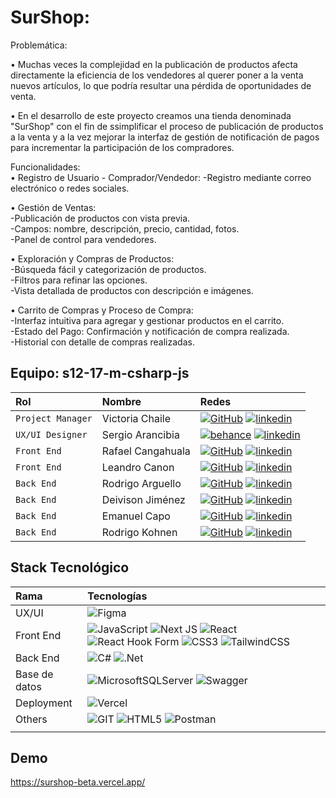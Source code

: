 # SurShop:

Problemática:<br>

•	Muchas veces la complejidad en la publicación de productos afecta directamente la eficiencia de los vendedores al querer poner a la venta nuevos artículos, lo que podría resultar una pérdida de oportunidades de venta.<br>

•	En el desarrollo de este proyecto creamos una tienda denominada "SurShop" con el fin de ssimplificar el proceso de publicación de productos a la venta y a la vez mejorar la interfaz de gestión de notificación de pagos para incrementar la participación de los compradores.<br>
 
Funcionalidades:<br> 
•	Registro de Usuario - Comprador/Vendedor:
-Registro mediante correo electrónico o redes sociales.<br>

•	Gestión de Ventas:<br>
-Publicación de productos con vista previa.<br>
-Campos: nombre, descripción, precio, cantidad, fotos.<br>
-Panel de control para vendedores.<br>

•	Exploración y Compras de Productos:<br>
-Búsqueda fácil y categorización de productos.<br>
-Filtros para refinar las opciones.<br>
-Vista detallada de productos con descripción e imágenes.<br>

•	Carrito de Compras y Proceso de Compra:<br>
-Interfaz intuitiva para agregar y gestionar productos en el carrito.<br>
-Estado del Pago: Confirmación y notificación de compra realizada.<br>
-Historial con detalle de compras realizadas.<br>


## Equipo: s12-17-m-csharp-js

| Rol               | Nombre               | Redes                                                                                                                             |
| :---------------- | :------------------- | :-------------------------------------------------------------------------------------------------------------------------------- |
| `Project Manager` | Victoria Chaile      | [![GitHub]](https://github.com/victoria-chaile) [![linkedin]](https://www.linkedin.com/in/victoria-agustina-chaile/)                 |
| `UX/UI Designer`  | Sergio Arancibia     | [![behance]](https://www.behance.net/solramirez10) [![linkedin]](https://www.linkedin.com/in/sergio-arancibia-517345237/)               |
| `Front End`       | Rafael Cangahuala    | [![GitHub]](https://github.com/rcpc265) [![linkedin]](https://www.linkedin.com/in/rafael-cangahuala-864748251/)              |
| `Front End`       | Leandro Canon        | [![GitHub]](https://github.com/LeanCano) [![linkedin]](https://www.linkedin.com/in/leandrocanoc/)                             |
| `Back End`        | Rodrigo Arguello     | [![GitHub]](https://github.com/rodriarguello) [![linkedin]](https://www.linkedin.com/in/rodrigo-arguello-402073240/)               |                                                                                             
| `Back End`        | Deivison Jiménez     | [![GitHub]](https://github.com/Deivison81) [![linkedin]](https://www.linkedin.com/in/deivison-jimenez/)                         |
| `Back End`        | Emanuel Capo         | [![GitHub]](https://github.com/Emanuel-Capo) [![linkedin]](https://www.linkedin.com/in/emanuel-capo/)                        |
| `Back End`        | Rodrigo Kohnen       | [![GitHub]](https://github.com/rodrikohnen) [![linkedin]](https://www.linkedin.com/in/rodrigo-kohnen)                            |


## Stack Tecnológico


| Rama          | Tecnologías                                                                                                                                                                                                                                                                                                                                                                                                                                                                                                                                                                                                                                                                                                                   |
| :------------ | :---------------------------------------------------------------------------------------------------------------------------------------------------------------------------------------------------------------------------------------------------------------------------------------------------------------------------------------------------------------------------------------------------------------------------------------------------------------------------------------------------------------------------------------------------------------------------------------------------------------------------------------------------------------------------------------------------------------------------- |
| UX/UI         | ![Figma](https://img.shields.io/badge/figma-%23F24E1E.svg?style=for-the-badge&logo=figma&logoColor=white)                                                                                                                                                                                                                                                                                                                                                                                                                                                                                                                                                                                                                     |
| Front End     | ![JavaScript](https://img.shields.io/badge/javascript-%23323330.svg?style=for-the-badge&logo=javascript&logoColor=%23F7DF1E) ![Next JS](https://img.shields.io/badge/Next-black?style=for-the-badge&logo=next.js&logoColor=white) ![React](https://img.shields.io/badge/react-%2320232a.svg?style=for-the-badge&logo=react&logoColor=%2361DAFB) ![React Hook Form](https://img.shields.io/badge/React%20Hook%20Form-%23EC5990.svg?style=for-the-badge&logo=reacthookform&logoColor=white) ![CSS3](https://img.shields.io/badge/css3-%231572B6.svg?style=for-the-badge&logo=css3&logoColor=white) ![TailwindCSS](https://img.shields.io/badge/tailwindcss-%2338B2AC.svg?style=for-the-badge&logo=tailwind-css&logoColor=white) |
| Back End      | ![C#](https://img.shields.io/badge/c%23-%23239120.svg?style=for-the-badge&logo=c-sharp&logoColor=white) ![.Net](https://img.shields.io/badge/.NET-5C2D91?style=for-the-badge&logo=.net&logoColor=white)                                                                                                                                                                                                                                                                                                                                                                                                                                                                                                                       |
| Base de datos | ![MicrosoftSQLServer](https://img.shields.io/badge/Microsoft%20SQL%20Server-CC2927?style=for-the-badge&logo=microsoft%20sql%20server&logoColor=white) ![Swagger](https://img.shields.io/badge/-Swagger-%23Clojure?style=for-the-badge&logo=swagger&logoColor=white)                                                                                                                                                                                                                                                                                                                                                                                                                                                           |
| Deployment    | ![Vercel](https://img.shields.io/badge/vercel-%23000000.svg?style=for-the-badge&logo=vercel&logoColor=white)                                                                                                                                                                                                                                                                                                                                                                                                                                                                                                                                                                                                                  |
| Others        | ![GIT](https://img.shields.io/badge/Git-fc6d26?style=for-the-badge&logo=git&logoColor=white) ![HTML5](https://img.shields.io/badge/html5-%23E34F26.svg?style=for-the-badge&logo=html5&logoColor=white) ![Postman](https://img.shields.io/badge/Postman-FF6C37?style=for-the-badge&logo=postman&logoColor=white)                                                                                                                                                                                                                                                                                                                                                                                                              |
|               |


## Demo
https://surshop-beta.vercel.app/

[behance]: https://img.shields.io/badge/Behance-1769ff?style=for-the-badge&logo=behance&logoColor=white
[linkedin]: https://img.shields.io/badge/linkedin-%230077B5.svg?style=for-the-badge&logo=linkedin&logoColor=white
[github]: https://img.shields.io/badge/github-%23121011.svg?style=for-the-badge&logo=github&logoColor=white


